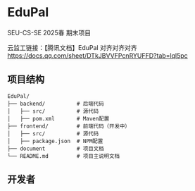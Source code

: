 # EduPal
SEU-CS-SE 2025春 期末项目

云监工链接：【腾讯文档】EduPal 对齐对齐对齐 https://docs.qq.com/sheet/DTkJBVVFPcnRYUFFD?tab=lql5pc

## 项目结构
```
EduPal/
├── backend/          # 后端代码
│   ├── src/          # 源代码
│   ├── pom.xml       # Maven配置
├── frontend/         # 前端代码（开发中）
│   ├── src/          # 源代码
│   ├── package.json  # NPM配置
├── document          # 项目文档
└── README.md         # 项目主说明文档
```

## 开发者
